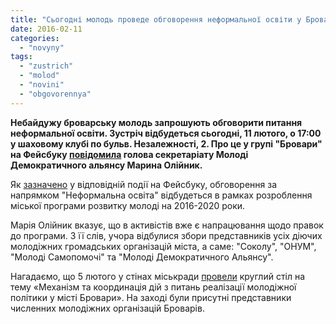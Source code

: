 ```yaml
---
title: "Сьогодні молодь проведе обговорення неформальної освіти у Броварах"
date: 2016-02-11
categories: 
  - "novyny"
tags: 
  - "zustrich"
  - "molod"
  - "novini"
  - "obgovorennya"
---
```


**Небайдужу броварську молодь запрошують обговорити питання неформальної освіти. Зустріч відбудеться сьогодні, 11 лютого, о 17:00 у шаховому клубі по бульв. Незалежності, 2. Про це у групі "Бровари" на Фейсбуку [повідомила](https://www.facebook.com/groups/brovary/permalink/1191114060918558/) голова секретаріату Молоді Демократичного альянсу Марина Олійник.**

Як [зазначено](https://www.facebook.com/events/1540558362904385/) у відповідній події на Фейсбуку, обговорення за напрямком "Неформальна освіта" відбудеться в рамках розроблення міської програми розвитку молоді на 2016-2020 роки.

Марія Олійник вказує, що в активістів вже є напрацювання щодо правок до програми. З її слів, учора відбулися збори представників усіх діючих молодіжних громадських організацій міста, а саме: "Соколу", "ОНУМ", "Молоді Самопомочі" та "Молоді Демократичного Альянсу".

Нагадаємо, що 5 лютого у стінах міськради [провели](https://mpz.brovary.org/brovarska-molod-na-odyn-den-peretvoryly-miskradu-u-world-cafe/) круглий стіл на тему «Механізм та координація дій з питань реалізації молодіжної політики у місті Бровари». На заході були присутні представники численних молодіжних організацій Броварів.

